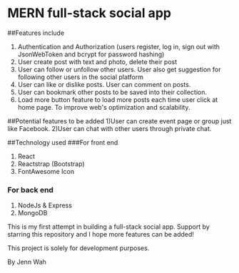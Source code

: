 # MERN full-stack social app

##Features include
1) Authentication and Authorization (users register, log in, sign out with JsonWebToken and bcrypt for password hashing)
2) User create post with text and photo, delete their post
3) User can follow or unfollow other users. User also get suggestion for following other users in the social platform
4) User can like or dislike posts. User can comment on posts. 
5) User can bookmark other posts to be saved into their collection. 
6) Load more button feature to load more posts each time user click at home page. To improve web's optimization and scalability.


##Potential features to be added
1)User can create event page or group just like Facebook.
2)User can chat with other users through private chat.

##Technology used
###For front end
1) React
2) Reactstrap (Bootstrap)
3) FontAwesome Icon

### For back end
1) NodeJs & Express
2) MongoDB 

This is my first attempt in building a full-stack social app. Support by starring this repository and I hope more features can be added! 

This project is solely for development purposes. 

By Jenn Wah

